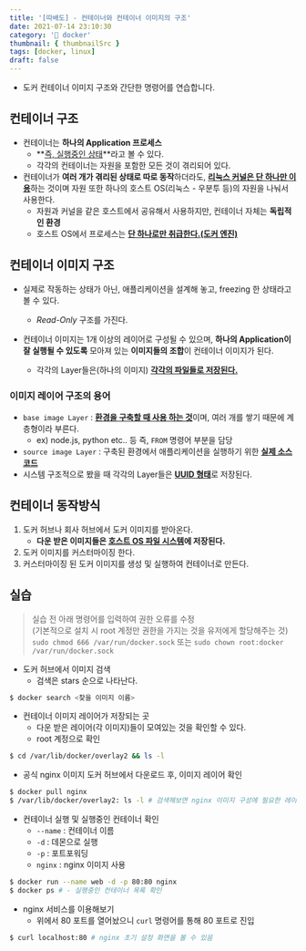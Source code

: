 ```yaml
---
title: '[따배도] - 컨테이너와 컨테이너 이미지의 구조'
date: 2021-07-14 23:10:30
category: '🐳 docker'
thumbnail: { thumbnailSrc }
tags: [docker, linux]
draft: false
---
```


- 도커 컨테이너 이미지 구조와 간단한 명령어를 연습합니다.

## 컨테이너 구조

- 컨테이너는 **하나의 Application 프로세스**
  - **<u>즉, 실행중인 상태</u>**라고 볼 수 있다.
  - 각각의 컨테이너는 자원을 포함한 모든 것이 겪리되어 있다.
- 컨테이너가 **여러 개가 겪리된 상태로 따로 동작**하더라도, <u>**리눅스 커널은 단 하나만 이용**</u>하는 것이며 자원 또한 하나의 호스트 OS(리눅스 - 우분투 등)의 자원을 나눠서 사용한다.
  - 자원과 커널을 같은 호스트에서 공유해서 사용하지만, 컨테이너 자체는 **독립적인 환경**
  - 호스트 OS에서 프로세스는 <u>**단 하나로만 취급한다.(도커 엔진)**</u>

## 컨테이너 이미지 구조

- 실제로 작동하는 상태가 아닌, 애플리케이션을 설계해 놓고, freezing 한 상태라고 볼 수 있다.

  - _Read-Only_ 구조를 가진다.

- 컨테이너 이미지는 1개 이상의 레이어로 구성될 수 있으며, **하나의 Application이 잘 실행될 수 있도록** 모아져 있는 **이미지들의 조합**이 컨테이너 이미지가 된다.
  - 각각의 Layer들은(하나의 이미지) **<u>각각의 파일들로 저장된다.</u>**

### 이미지 레이어 구조의 용어

- `base image Layer` : <u>**환경을 구축할 때 사용 하는 것**</u>이며, 여러 개를 쌓기 때문에 계층형이라 부른다.
  - ex) node.js, python etc.. 등 즉, `FROM` 명령어 부분을 담당
- `source image Layer` : 구축된 환경에서 애플리케이션을 실행하기 위한 <u>**실제 소스코드**</u>
- 시스템 구조적으로 봤을 때 각각의 Layer들은 <u>**UUID 형태**</u>로 저장된다.

## 컨테이너 동작방식

1. 도커 허브나 회사 허브에서 도커 이미지를 받아온다.
   - **다운 받은 이미지들은 <u>호스트 OS 파일 시스템</u>에 저장된다.**
2. 도커 이미지를 커스터마이징 한다.
3. 커스터마이징 된 도커 이미지를 생성 및 실행하여 컨테이너로 만든다.

## 실습

> 실습 전 아래 명령어를 입력하여 권한 오류를 수정  
> (기본적으로 설치 시 root 계정만 권한을 가지는 것을 유저에게 할당해주는 것)  
> `sudo chmod 666 /var/run/docker.sock` 또는 `sudo chown root:docker /var/run/docker.sock`

- 도커 허브에서 이미지 검색
  - 검색은 stars 순으로 나타난다.

```bash
$ docker search <찾을 이미지 이름>
```

- 컨테이너 이미지 레이어가 저장되는 곳
  - 다운 받은 레이어(각 이미지)들이 모여있는 것을 확인할 수 있다.
  - root 계정으로 확인

```bash
$ cd /var/lib/docker/overlay2 && ls -l
```

- 공식 nginx 이미지 도커 허브에서 다운로드 후, 이미지 레이어 확인

```bash
$ docker pull nginx
$ /var/lib/docker/overlay2: ls -l # 검색해보면 nginx 이미지 구성에 필요한 레이어들을 확인 가능
```

- 컨테이너 실행 및 실행중인 컨테이너 확인
  - `--name` : 컨테이너 이름
  - `-d` : 데몬으로 실행
  - `-p` : 포트포워딩
  - `nginx` : nginx 이미지 사용

```bash
$ docker run --name web -d -p 80:80 nginx
$ docker ps # - 실행중인 컨테이너 목록 확인
```

- nginx 서비스를 이용해보기
  - 위에서 80 포트를 열어놨으니 `curl` 명령어를 통해 80 포트로 진입

```bash
$ curl localhost:80 # nginx 초기 설정 화면을 볼 수 있음
```
